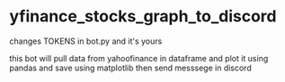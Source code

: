 # yfinance_stocks_graph_to_discord
changes TOKENS in bot.py and it's yours

this bot will pull data from yahoofinance in dataframe and plot it using pandas and save using matplotlib
then send messsege in discord
